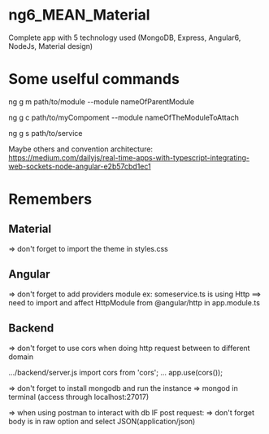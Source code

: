 # ng6_MEAN_Material
Complete app with 5 technology used (MongoDB, Express, Angular6, NodeJs, Material design)

# Some uselful commands

ng g m path/to/module --module nameOfParentModule

ng g c path/to/myCompoment --module nameOfTheModuleToAttach

ng g s path/to/service 

Maybe others and convention architecture:
https://medium.com/dailyjs/real-time-apps-with-typescript-integrating-web-sockets-node-angular-e2b57cbd1ec1

# Remembers

## Material 
=> don't forget to import the theme in styles.css

## Angular 
=> don't forget to add providers module ex:
someservice.ts is using Http ==> need to import and affect HttpModule from @angular/http in app.module.ts

## Backend
=> don't forget to use cors when doing http request between to different domain

.../backend/server.js
import cors from 'cors';
...
app.use(cors());

=> don't forget to install mongodb and run the instance => mongod in terminal (access through localhost:27017)

=> when using postman to interact with db
 IF post request:
 => don't forget body is in raw option and select JSON(application/json)
